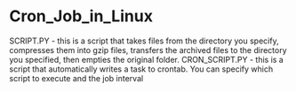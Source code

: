 # Cron_Job_in_Linux
SCRIPT.PY - this is a script that takes files from the directory you specify, compresses them into gzip files, 
transfers the archived files to the directory you specified, then empties the original folder. 
CRON_SCRIPT.PY - this is a script that automatically writes a task to crontab. You can specify which script to execute and the job interval

